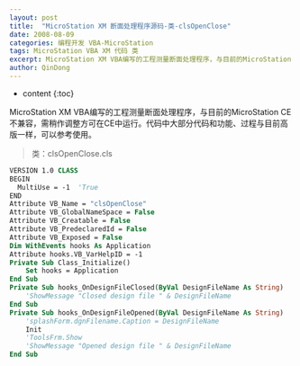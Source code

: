 ```yaml
---
layout: post
title:  "MicroStation XM 断面处理程序源码-类-clsOpenClose"
date: 2008-08-09
categories: 编程开发 VBA-MicroStation
tags: MicroStation VBA XM 代码 类
excerpt: MicroStation XM VBA编写的工程测量断面处理程序，与目前的MicroStation CE不兼容，需稍作调整方可在CE中运行。代码中大部分代码和功能、过程与目前高版一样，可以参考使用。
author: QinDong
---
```

* content
{:toc}

MicroStation XM VBA编写的工程测量断面处理程序，与目前的MicroStation CE不兼容，需稍作调整方可在CE中运行。代码中大部分代码和功能、过程与目前高版一样，可以参考使用。

>类：clsOpenClose.cls

```vb
VERSION 1.0 CLASS
BEGIN
  MultiUse = -1  'True
END
Attribute VB_Name = "clsOpenClose"
Attribute VB_GlobalNameSpace = False
Attribute VB_Creatable = False
Attribute VB_PredeclaredId = False
Attribute VB_Exposed = False
Dim WithEvents hooks As Application
Attribute hooks.VB_VarHelpID = -1
Private Sub Class_Initialize()
    Set hooks = Application
End Sub
Private Sub hooks_OnDesignFileClosed(ByVal DesignFileName As String)
    'ShowMessage "Closed design file " & DesignFileName
End Sub
Private Sub hooks_OnDesignFileOpened(ByVal DesignFileName As String)
    'splashForm.dgnFilename.Caption = DesignFileName
    Init
    'ToolsFrm.Show
    'ShowMessage "Opened design file " & DesignFileName
End Sub
```